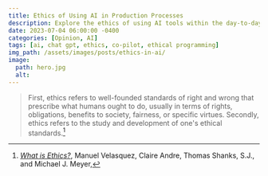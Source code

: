 ```yaml
---
title: Ethics of Using AI in Production Processes
description: Explore the ethics of using AI tools within the day-to-day productions process, from writing code to generating content and images.
date: 2023-07-04 06:00:00 -0400
categories: [Opinion, AI]
tags: [ai, chat gpt, ethics, co-pilot, ethical programming]
img_path: /assets/images/posts/ethics-in-ai/
image:
  path: hero.jpg
  alt:
---
```

> First, ethics refers to well-founded standards of right and wrong that prescribe what humans ought to do, usually in terms of rights, obligations, benefits to society, fairness, or specific virtues.
> Secondly, ethics refers to the study and development of one's ethical standards.[^f1]

[^f1]: [_What is Ethics?_](https://www.scu.edu/ethics/ethics-resources/ethical-decision-making/what-is-ethics/), Manuel Velasquez, Claire Andre, Thomas Shanks, S.J., and Michael J. Meyer, 
